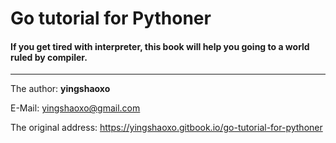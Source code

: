 # Go tutorial for Pythoner

#### If you get tired with interpreter, this book will help you going to a world ruled by compiler.

___

The author: **yingshaoxo**

E-Mail: yingshaoxo@gmail.com

The original address: https://yingshaoxo.gitbook.io/go-tutorial-for-pythoner
